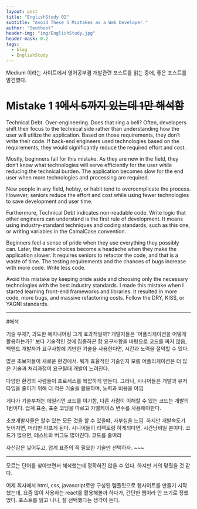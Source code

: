 ```yaml
---
layout: post
title: "EnglishStudy 02"
subtitle: "Avoid These 5 Mistakes as a Web Developer."
author: "Seuthoot"
header-img: "img/EnglishStudy.jpg"
header-mask: 0.2
tags:
  - blog
  - EnglishStudy
---
```


Medium 이라는 사이트에서 영어공부겸 개발관련 포스트를 읽는 중에, 좋은 포스트를 발견했다.<br>

# Mistake 1 ~~1에서 5까지 있는데 1만 해석함~~<br>
Technical Debt. Over-engineering. Does that ring a bell? Often, developers shift their focus to the technical side rather than understanding how the user will utilize the application. Based on those requirements, they don’t write their code. If back-end engineers used technologies based on the requirements, they would significantly reduce the required effort and cost.

Mostly, beginners fall for this mistake. As they are new in the field, they don’t know what technologies will serve efficiently for the user while reducing the technical burden. The application becomes slow for the end user when more technologies and processing are required.

New people in any field, hobby, or habit tend to overcomplicate the process. However, seniors reduce the effort and cost while using fewer technologies to save development and user time.

Furthermore, Technical Debt indicates non-readable code. Write logic that other engineers can understand is the first rule of development. It means using industry-standard techniques and coding standards, such as this one, or writing variables in the CamalCase convention.

Beginners feel a sense of pride when they use everything they possibly can. Later, the same choices become a headache when they make the application slower. It requires seniors to refactor the code, and that is a waste of time. The testing requirements and the chances of bugs increase with more code. Write less code.

Avoid this mistake by keeping pride aside and choosing only the necessary technologies with the best industry standards. I made this mistake when I started learning front-end frameworks and libraries. It resulted in more code, more bugs, and massive refactoring costs. Follow the DRY, KISS, or YAGNI standards.

----------------------------------------------------------------------
#해석

기술 부채?, 과도한 에지니어링 그게 효과적일까? 개발자들은 '어플리케이션을 어떻게 활용하는가?' 보다 기술적인 것에 집중하곤 함 요구사항을 바탕으로 코드를 짜지 않음, 백엔드 개발자가 요구사항에 기반한 기술을 사용한다면, 시간과 노력을 절약할 수 있다.

많은 초보자들이 새로운 환경에서. 뭐가 효율적인 기술인지 모름 어플리케이션은 더 많은 기술과 처리과정이 요구될때 개발이 느려진다.

다양한 환경의 사람들이 프로세스를 복잡하게 만든다. 그러나, 시니어들은 개발과 유저타임을 줄이기 위해 더 적은 기술을 활용하며, 노력과 비용을 아낌

게다가 기술부채는 에일리언 코드를 야기함, 다른 사람이 이해할 수 있는 코드는 개발의 1번이다.
업계 표준, 표준 코딩을 따르고 카멜케이스 변수를 사용해야한다.

초보개발자들은 할수 있는 모든 것을 할 수 있을떄, 자부심을 느낌. 하지만 개발속도가 늦어지면, 머리만 아프게 된다. 시니어들이 리팩토링 하게되다면, 시간낭비일 뿐이다. 코드가 많으면, 테스트와 버그도 많아진다. 코드를 줄여라

자신감은 넣어두고, 업계 표준의 꼭 필요한 기술만 선택하자. ~~~

----------------------------------------------------------------------

모르는 단어를 찾아보면서 해석했는데 정확하진 않을 수 있다. 하지만 거의 맞췄을 것 같다.

어제 회사에서 html, css, javascript로만 구성된 템플릿으로 웹사이트를 만들기 시작했는데,
요즘 많이 사용하는 react를 활용해볼까 하다가, 간단한 웹이라 안 쓰기로 정했었다.
포스트를 읽고 나니, 잘 선택했다는 생각이 든다.
